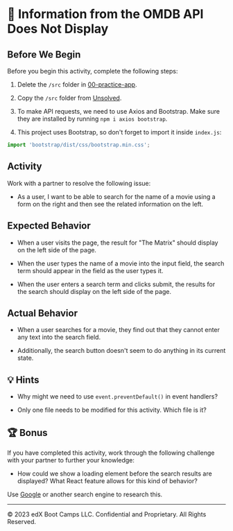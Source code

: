 # 🐛 Information from the OMDB API Does Not Display

## Before We Begin

Before you begin this activity, complete the following steps:

1. Delete the `/src` folder in [00-practice-app](../00-practice-app/).

2. Copy the `/src` folder from [Unsolved](./Unsolved/).

3. To make API requests, we need to use Axios and Bootstrap. Make sure they are installed by running `npm i axios bootstrap`.

4. This project uses Bootstrap, so don't forget to import it inside `index.js`:

  ```js
  import 'bootstrap/dist/css/bootstrap.min.css';
  ```

## Activity

Work with a partner to resolve the following issue:

* As a user, I want to be able to search for the name of a movie using a form on the right and then see the related information on the left.

## Expected Behavior

* When a user visits the page, the result for "The Matrix" should display on the left side of the page.

* When the user types the name of a movie into the input field, the search term should appear in the field as the user types it.

* When the user enters a search term and clicks submit, the results for the search should display on the left side of the page.

## Actual Behavior

* When a user searches for a movie, they find out that they cannot enter any text into the search field.

* Additionally, the search button doesn't seem to do anything in its current state.

## 💡 Hints

* Why might we need to use `event.preventDefault()` in event handlers?

* Only one file needs to be modified for this activity. Which file is it?

## 🏆 Bonus

If you have completed this activity, work through the following challenge with your partner to further your knowledge:

* How could we show a loading element before the search results are displayed? What React feature allows for this kind of behavior?

Use [Google](https://www.google.com) or another search engine to research this.

---
© 2023 edX Boot Camps LLC. Confidential and Proprietary. All Rights Reserved.
